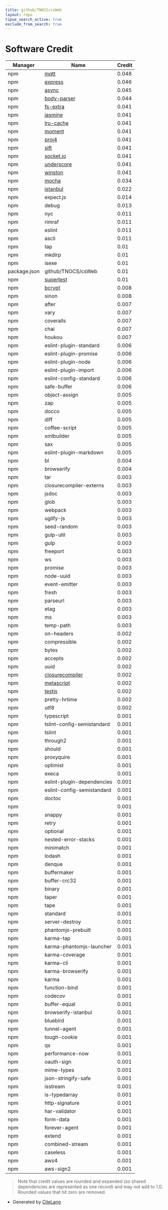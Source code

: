 ```yaml
---
title: github/TNOCS/csWeb
layout: repo
tipue_search_active: true
exclude_from_search: true
---
```

# Software Credit

|Manager|Name|Credit|
|-------|----|------|
|npm|[mqtt](https://github.com/mqttjs/MQTT.js#readme)|0.048|
|npm|[express](http://expressjs.com/)|0.046|
|npm|[async](https://caolan.github.io/async/)|0.045|
|npm|[body-parser](https://github.com/expressjs/body-parser#readme)|0.044|
|npm|[fs-extra](https://github.com/jprichardson/node-fs-extra)|0.041|
|npm|[jasmine](http://jasmine.github.io/)|0.041|
|npm|[lru-cache](https://github.com/isaacs/node-lru-cache#readme)|0.041|
|npm|[moment](https://momentjs.com)|0.041|
|npm|[proj4](https://github.com/proj4js/proj4js#readme)|0.041|
|npm|[sift](https://github.com/crcn/sift.js#readme)|0.041|
|npm|[socket.io](https://github.com/socketio/socket.io#readme)|0.041|
|npm|[underscore](https://underscorejs.org)|0.041|
|npm|[winston](https://github.com/winstonjs/winston#readme)|0.041|
|npm|[mocha](https://mochajs.org/)|0.034|
|npm|[istanbul](https://github.com/gotwarlost/istanbul#readme)|0.022|
|npm|expect.js|0.014|
|npm|debug|0.013|
|npm|nyc|0.011|
|npm|rimraf|0.011|
|npm|eslint|0.011|
|npm|ascli|0.011|
|npm|tap|0.01|
|npm|mkdirp|0.01|
|npm|isexe|0.01|
|package.json|github/TNOCS/csWeb|0.01|
|npm|[supertest](https://github.com/visionmedia/supertest#readme)|0.01|
|npm|[bcrypt](https://github.com/kelektiv/node.bcrypt.js#readme)|0.008|
|npm|sinon|0.008|
|npm|after|0.007|
|npm|vary|0.007|
|npm|coveralls|0.007|
|npm|chai|0.007|
|npm|houkou|0.007|
|npm|eslint-plugin-standard|0.006|
|npm|eslint-plugin-promise|0.006|
|npm|eslint-plugin-node|0.006|
|npm|eslint-plugin-import|0.006|
|npm|eslint-config-standard|0.006|
|npm|safe-buffer|0.006|
|npm|object-assign|0.005|
|npm|zap|0.005|
|npm|docco|0.005|
|npm|diff|0.005|
|npm|coffee-script|0.005|
|npm|xmlbuilder|0.005|
|npm|sax|0.005|
|npm|eslint-plugin-markdown|0.005|
|npm|bl|0.004|
|npm|browserify|0.004|
|npm|tar|0.003|
|npm|closurecompiler-externs|0.003|
|npm|jsdoc|0.003|
|npm|glob|0.003|
|npm|webpack|0.003|
|npm|uglify-js|0.003|
|npm|seed-random|0.003|
|npm|gulp-util|0.003|
|npm|gulp|0.003|
|npm|freeport|0.003|
|npm|ws|0.003|
|npm|promise|0.003|
|npm|node-uuid|0.003|
|npm|event-emitter|0.003|
|npm|fresh|0.003|
|npm|parseurl|0.003|
|npm|etag|0.003|
|npm|ms|0.003|
|npm|temp-path|0.003|
|npm|on-headers|0.002|
|npm|compressible|0.002|
|npm|bytes|0.002|
|npm|accepts|0.002|
|npm|uuid|0.002|
|npm|[closurecompiler](https://github.com/dcodeIO/ClosureCompiler.js#readme)|0.002|
|npm|[metascript](https://github.com/dcodeIO/MetaScript)|0.002|
|npm|[testjs](https://github.com/dcodeIO/test.js)|0.002|
|npm|pretty-hrtime|0.002|
|npm|utf8|0.002|
|npm|typescript|0.001|
|npm|tslint-config-semistandard|0.001|
|npm|tslint|0.001|
|npm|through2|0.001|
|npm|should|0.001|
|npm|proxyquire|0.001|
|npm|optimist|0.001|
|npm|execa|0.001|
|npm|eslint-plugin-dependencies|0.001|
|npm|eslint-config-semistandard|0.001|
|npm|doctoc|0.001|
|npm||0.001|
|npm|snappy|0.001|
|npm|retry|0.001|
|npm|optional|0.001|
|npm|nested-error-stacks|0.001|
|npm|minimatch|0.001|
|npm|lodash|0.001|
|npm|denque|0.001|
|npm|buffermaker|0.001|
|npm|buffer-crc32|0.001|
|npm|binary|0.001|
|npm|taper|0.001|
|npm|tape|0.001|
|npm|standard|0.001|
|npm|server-destroy|0.001|
|npm|phantomjs-prebuilt|0.001|
|npm|karma-tap|0.001|
|npm|karma-phantomjs-launcher|0.001|
|npm|karma-coverage|0.001|
|npm|karma-cli|0.001|
|npm|karma-browserify|0.001|
|npm|karma|0.001|
|npm|function-bind|0.001|
|npm|codecov|0.001|
|npm|buffer-equal|0.001|
|npm|browserify-istanbul|0.001|
|npm|bluebird|0.001|
|npm|tunnel-agent|0.001|
|npm|tough-cookie|0.001|
|npm|qs|0.001|
|npm|performance-now|0.001|
|npm|oauth-sign|0.001|
|npm|mime-types|0.001|
|npm|json-stringify-safe|0.001|
|npm|isstream|0.001|
|npm|is-typedarray|0.001|
|npm|http-signature|0.001|
|npm|har-validator|0.001|
|npm|form-data|0.001|
|npm|forever-agent|0.001|
|npm|extend|0.001|
|npm|combined-stream|0.001|
|npm|caseless|0.001|
|npm|aws4|0.001|
|npm|aws-sign2|0.001|


> Note that credit values are rounded and expanded (so shared dependencies are represented as one record) and may not add to 1.0. Rounded values that hit zero are removed.


- Generated by [CiteLang](https://github.com/vsoch/citelang)
